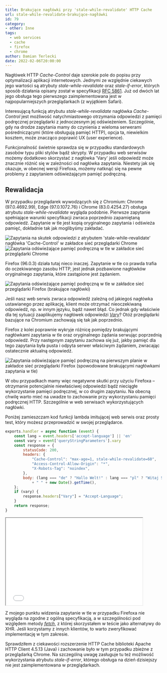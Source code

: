 ```yaml
---
title: Brakujące nagłówki przy 'stale-while-revalidate' HTTP Cache
url: stale-while-revalidate-brakujące-nagłówki
id: 79
category:
- other: Inne
tags:
  - web services
  - cache
  - firefox
  - chrome
author: Damian Terlecki
date: 2022-02-06T20:00:00
---
```


Nagłówek HTTP *Cache-Control* daje szerokie pole do popisu przy optymalizacji aplikacji internetowych.
Jednymi ze względnie ciekawych jego wartości są atrybuty *stale-while-revalidate* oraz *stale-if-error*,
których sposób działania opisany został w specyfikacji [RFC 5861](https://datatracker.ietf.org/doc/html/rfc5861).
Już od dwóch lat jego obsługa tego pierwszego zaimplementowana jest w najpopularniejszych przeglądarkach (z wyjątkiem Safari).

Interesującą funkcją atrybutu *stale-while-revalidate* nagłówka *Cache-Control* jest możliwość natychmiastowego otrzymania
odpowiedzi z pamięci podręcznej przeglądarki z jednoczesnym jej odświeżeniem.
Szczególnie, gdy na drodze zapytania mamy do czynienia z wieloma serwerami pośredniczącymi (które obsługują pamięć HTTP),
opcja ta, niewielkim kosztem, może znacząco poprawić UX (user experience).

Funkcjonalność świetnie sprawdza się w przypadku standardowych zasobów typu pliki stylów bądź skrypty.
W przypadku web serwisów możemy dodatkowo skorzystać z nagłówka 'Vary' jeśli odpowiedź może znacznie różnić
się w zależności od nagłówka zapytania. Niestety jak się okazuje, w obecnej wersji Firefoxa, możemy natknąć się
na pewne problemy z zapytaniem odświeżającym pamięć podręczną.

## Rewalidacja

W przypadku przeglądarek wywodzących się z Chromium: Chrome (97.0.4692.99), Edge (97.0.1072.76) i Chrome (83.0.4254.27) obsługa atrybutu *stale-while-revalidate* wygląda podobnie.
Pierwsze zapytanie spełniające warunki specyfikacji zwraca poprzednio zapamiętaną odpowiedź.
Zapytanie w tle jest kopią oryginalnego zapytania i odświeża pamięć, dokładnie tak jak moglibyśmy zakładać.

<img src="/img/hq/stale-while-revalidate-chrome-network.png" alt="Zapytania na skutek odpowiedzi z atrybutem 'stale-while-revalidate' nagłówka 'Cache-Control' w zakładce sieć przeglądarki Chrome" title="'stale-while-revalidate' w zakładce 'sieć' (Chrome)">
<img src="/img/hq/stale-while-revalidate-chrome-request.png" alt="Zapytania odświeżające pamięć podręczną w tle w zakładce sieć przeglądarki Chrome" title="'stale-while-revalidate' zapytanie w tle (Chrome)">

Firefox (96.0.3) działa tutaj nieco inaczej. Zapytanie w tle co prawda trafia do oczekiwanego zasobu HTTP, jest jednak
pozbawione nagłówków oryginalnego zapytania, które zastąpione jest żądaniem.

<img src="/img/hq/stale-while-revalidate-firefox-network.png" alt="Zapytania odświeżające pamięć podręczną w tle w zakładce sieć przeglądarki Firefox (brakujące nagłówki)" title="'stale-while-revalidate' zapytanie w tle (Firefox)">


Jeśli nasz web serwis zwraca odpowiedź zależną od jakiegoś nagłówka ustawianego przez aplikację, klient może
otrzymać nieoczekiwaną odpowiedź, np. w innym języku, bądź nawet błąd. Co jednak gdy właściwie dla tej sytuacji
zaaplikujemy nagłówek odpowiedzi [*Vary*](https://datatracker.ietf.org/doc/html/rfc7231#section-7.1.4)? Otóż przeglądarki bazujące na Chromium
zachowają się tak jak poprzednio.

Firefox z kolei poprawnie wykryje różnicę pomiędzy brakującymi nagłówkami zapytania w tle oraz
oryginalnego żądania serwując poprzednią odpowiedź. Przy następnym zapytaniu zachowa się już, jakby pamięć
dla tego zapytania była pusta i odpyta serwer właściwym żądaniem, zwracając ostatecznie aktualną odpowiedź.

<img src="/img/hq/stale-while-revalidate-firefox-vary.png" alt="Zapytania odświeżające pamięć podręczną na pierwszym planie w zakładce sieć przeglądarki Firefox (spowodowane brakującymi nagłówkami zapytania w tle)" title="'stale-while-revalidate' bez wykorzystania pamięci podręcznej (Firefox)">

W obu przypadkach mamy więc negatywne skutki przy użyciu Firefoxa – otrzymanie potencjalnie niewłaściwej odpowiedzi bądź nieciągłe
wykorzystanie pamięci podręcznej, w co drugim zapytaniu. Na obecną chwilę warto mieć na uwadze to zachowanie
przy wykorzystaniu pamięci podręcznej HTTP. Szczególnie w web serwisach wykorzystujących nagłówki.

Poniżej zamieszczam kod funkcji lambda imitującej web serwis oraz prosty test, który możesz przeprowadzić w swojej przeglądarce. 
```js
exports.handler = async function (event) {
    const lang = event.headers['accept-language'] || 'en'
    const vary = event['queryStringParameters'].vary
    const response = {
        statusCode: 200,
        headers: {
            "Cache-Control": "max-age=1, stale-while-revalidate=60",
            "Access-Control-Allow-Origin": "*",
            "X-Robots-Tag": "noindex",
        },
        body: (lang === "de" ? "Hallo Welt!" : lang === "pl" ? "Witaj Świecie!" : "Hello World!")
            + " " + new Date().getTime(),
    };
    if (vary) {
        response.headers["Vary"] = "Accept-Language";
    }
    return response;
}
```

<iframe height="280px" width="440px" sandbox="allow-scripts" class="white-iframe" src="/resources/stale-while-revalidate-brakujące-nagłówki.html"></iframe>


Z mojego punktu widzenia zapytanie w tle w przypadku Firefoxa nie wygląda na zgodne z ogólną specyfikacją,
a w szczególności pod względem metody [*fetch*](https://web.archive.org/web/20220130075352/https://fetch.spec.whatwg.org/#ref-for-concept-request-clone%E2%91%A1),
z której skorzystałem w teście jako alternatywy do XHR. Jeśli korzystamy z innych klientów, to warto zweryfikować implementację w tym zakresie.

Sprawdziłem z ciekawości rozszerzenie HTTP Cache biblioteki Apache HTTP Client 4.5.13 (Java) i zachowanie było w tym przypadku
zbieżne z przeglądarką Chrome. Na szczególną uwagę zasługuje tu też możliwość wykorzystania atrybutu *stale-if-error*,
którego obsługa na dzień dzisiejszy nie jest zaimplementowana w przeglądarkach.